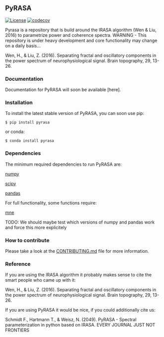 ## PyRASA

[![License](https://img.shields.io/badge/License-BSD_2--Clause-orange.svg)](https://opensource.org/licenses/BSD-2-Clause)
[![codecov](https://codecov.io/github/schmidtfa/pyrasa/graph/badge.svg?token=4AL4NJUQU6)](https://codecov.io/github/schmidtfa/pyrasa)


Pyrasa is a repository that is build around the IRASA algorithm (Wen & Liu, 2016) to parametrize power and coherence spectra.
WARNING - This repository is under heavy development and core functionality may change on a daily basis...

Wen, H., & Liu, Z. (2016). Separating fractal and oscillatory components in the power spectrum of neurophysiological signal. Brain topography, 29, 13-26.

### Documentation
Documentation for PyRASA will soon be available [here].


### Installation
To install the latest stable version of PyRASA, you can soon use pip:

``` $ pip install pyrasa ```

or conda:

``` $ conda install pyrasa ```

### Dependencies
The minimum required dependencies to run PyRASA are:

[numpy](https://github.com/numpy/numpy)

[scipy](https://github.com/scipy/scipy)

[pandas](https://github.com/pandas-dev/pandas)

For full functionality, some functions require:

[mne](https://github.com/mne-tools/mne-python)

TODO: We should maybe test which versions of numpy and pandas work and force this more explicitely

### How to contribute
Please take a look at the [CONTRIBUTING.md](CONTRIBUTING.md) file for more information.


### Reference

If you are using the IRASA algorithm it probably makes sense to cite the smart people who came up with it:

Wen, H., & Liu, Z. (2016). Separating fractal and oscillatory components in the power spectrum of neurophysiological signal. Brain topography, 29, 13-26.

If you are using PyRASA it would be nice, if you could additionally cite us:

Schmidt F., Hartmann T., & Weisz, N. (2049). PyRASA - Spectral parameterization in python based on IRASA. EVERY JOURNAL JUST NOT FRONTIERS